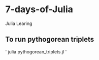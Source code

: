 # 7-days-of-Julia
Julia Learing

## To run pythogorean triplets

' julia pythogorean_triplets.jl <value> '
